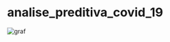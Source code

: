 # analise_preditiva_covid_19
![graf](https://user-images.githubusercontent.com/77364648/129631176-f184532e-0e4f-430e-809f-6ceda1523f4e.gif)
